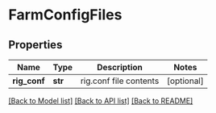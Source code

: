 # FarmConfigFiles

## Properties
Name | Type | Description | Notes
------------ | ------------- | ------------- | -------------
**rig_conf** | **str** | rig.conf file contents | [optional] 

[[Back to Model list]](../README.md#documentation-for-models) [[Back to API list]](../README.md#documentation-for-api-endpoints) [[Back to README]](../README.md)


